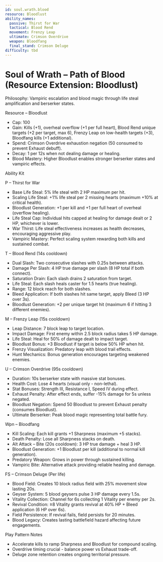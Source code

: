 ```yaml
---
id: soul.wrath.blood
resource: Bloodlust
ability_names:
  passive: Thirst for War
  tactical: Blood Rend
  movement: Frenzy Leap
  ultimate: Crimson Overdrive
  weapon: Bloodfang
  final_stand: Crimson Deluge
difficulty: tbd
---
```


# Soul of Wrath – Path of Blood (Resource Extension: Bloodlust)

Philosophy: Vampiric escalation and blood magic through life steal amplification and berserker states.

Resource – Bloodlust
- Cap: 100
- Gain: Kills (+1), overheal overflow (+1 per full heart), Blood Rend unique targets (+2 per target, max 6), Frenzy Leap on low-health targets (+3), Bloodfang kills (+1 additional).
- Spend: Crimson Overdrive exhaustion negation (50 consumed to prevent Exhaust debuff).
- Decay: 1 per 12s when not dealing damage or healing.
- Blood Mastery: Higher Bloodlust enables stronger berserker states and vampiric effects.

Ability Kit

P – Thirst for War
- Base Life Steal: 5% life steal with 2 HP maximum per hit.
- Scaling Life Steal: +1% life steal per 2 missing hearts (maximum +10% at critical health).
- Bloodlust Generation: +1 per kill and +1 per full heart of overheal (overflow healing).
- Life Steal Cap: Individual hits capped at healing for damage dealt or 2 HP, whichever is lower.
- War Thirst: Life steal effectiveness increases as health decreases, encouraging aggressive play.
- Vampiric Mastery: Perfect scaling system rewarding both kills and sustained combat.

T – Blood Rend (14s cooldown)
- Dual Slash: Two consecutive slashes with 0.25s between attacks.
- Damage Per Slash: 4 HP true damage per slash (8 HP total if both connect).
- Saturation Drain: Each slash drains 2 saturation from target.
- Life Steal: Each slash heals caster for 1.5 hearts (true healing).
- Range: 12 block reach for both slashes.
- Bleed Application: If both slashes hit same target, apply Bleed (3 HP over 3s).
- Bloodlust Generation: +2 per unique target hit (maximum 6 if hitting 3 different enemies).

M – Frenzy Leap (15s cooldown)
- Leap Distance: 7 block leap to target location.
- Impact Damage: First enemy within 2.5 block radius takes 5 HP damage.
- Life Steal: Heal for 50% of damage dealt to impact target.
- Bloodlust Bonus: +3 Bloodlust if target is below 50% HP when hit.
- Frenzy Visualization: Predatory leap with blood trail effects.
- Hunt Mechanics: Bonus generation encourages targeting weakened enemies.

U – Crimson Overdrive (95s cooldown)
- Duration: 10s berserker state with massive stat bonuses.
- Health Cost: Lose 4 hearts (visual only - non-lethal).
- Stat Bonuses: Strength III, Resistance I, Speed IV during effect.
- Exhaust Penalty: After effect ends, suffer -15% damage for 5s unless negated.
- Bloodlust Negation: Spend 50 Bloodlust to prevent Exhaust penalty (consumes Bloodlust).
- Ultimate Berserker: Peak blood magic representing total battle fury.

Wpn – Bloodfang
- Kill Scaling: Each kill grants +1 Sharpness (maximum +5 stacks).
- Death Penalty: Lose all Sharpness stacks on death.
- Alt Attack – Bite (20s cooldown): 3 HP true damage + heal 3 HP.
- Bloodlust Generation: +1 Bloodlust per kill (additional to normal kill generation).
- Predatory Weapon: Grows in power through sustained killing.
- Vampiric Bite: Alternative attack providing reliable healing and damage.

FS – Crimson Deluge (Per life)
- Blood Field: Creates 10 block radius field with 25% movement slow lasting 20s.
- Geyser System: 5 blood geysers pulse 3 HP damage every 1.5s.
- Vitality Collection: Channel for 6s collecting 1 Vitality per enemy per 2s.
- Revival Condition: ≥8 Vitality grants revival at 40% HP + Bleed application (6 HP over 6s).
- Field Persistence: If revival fails, field persists for 20 minutes.
- Blood Legacy: Creates lasting battlefield hazard affecting future engagements.

Play Pattern Notes
- Accelerate kills to ramp Sharpness and Bloodlust for compound scaling.
- Overdrive timing crucial - balance power vs Exhaust trade-off.
- Deluge zone retention creates ongoing territorial pressure.
